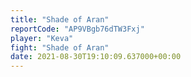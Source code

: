 ```yaml
---
title: "Shade of Aran"
reportCode: "AP9VBgb76dTW3Fxj"
player: "Keva"
fight: "Shade of Aran"
date: 2021-08-30T19:10:09.637000+00:00
---
```

